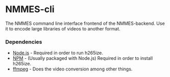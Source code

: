# NMMES-cli
The NMMES command line interface frontend of the NMMES-backend. Use it to encode large libraries of videos to another format.

### Dependencies
- [Node.js](https://nodejs.org/en/) - Required in order to run h265ize.
- [NPM](https://www.npmjs.com/) - (Usually packaged with Node.js) Required in order to install h265ize.
- [ffmpeg](https://ffmpeg.org/) - Does the video conversion among other things.
